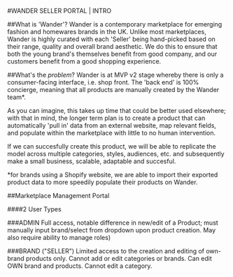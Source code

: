 #WANDER SELLER PORTAL | INTRO

##What is 'Wander'?
Wander is a contemporary marketplace for emerging fashion and homewares brands in the UK. Unlike most marketplaces, Wander is highly curated with each 'Seller' being hand-picked based on their range, quality and overall brand aesthetic. We do this to ensure that both the young brand's themselves benefit from good company, and our customers benefit from a good shopping experience.

##What's the *problem*?
Wander is at MVP v2 stage whereby there is only a consumer-facing interface, i.e. shop front. The 'back end' is 100% concierge, meaning that all products are manually created by the Wander team*.

As you can imagine, this takes up time that could be better used elsewhere; with that in mind, the longer term plan is to create a product that can automatically 'pull in' data from an external website, map relevant fields, and populate within the marketplace with little to no human intervention. 

If we can succesfully create this product, we will be able to replicate the model across multiple categories, styles, audiences, etc. and subsequently make a small business, scalable, adaptable and succesful.   

*for brands using a Shopify website, we are able to import their exported product data to more speedily populate their products on Wander.   



##Marketplace Management Portal

####2 User Types

###ADMIN
Full access, notable difference in new/edit of a Product; must manually input brand/select from dropdown upon product creation. May also require ability to manage roles)

###BRAND ("SELLER")
Limited access to the creation and editing of own-brand products only. Cannot add or edit categories or brands. Can edit OWN brand and products. Cannot edit a category. 